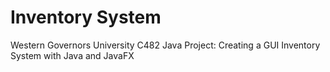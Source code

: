 # Inventory System
 Western Governors University C482 Java Project: Creating a GUI Inventory System with Java and JavaFX
